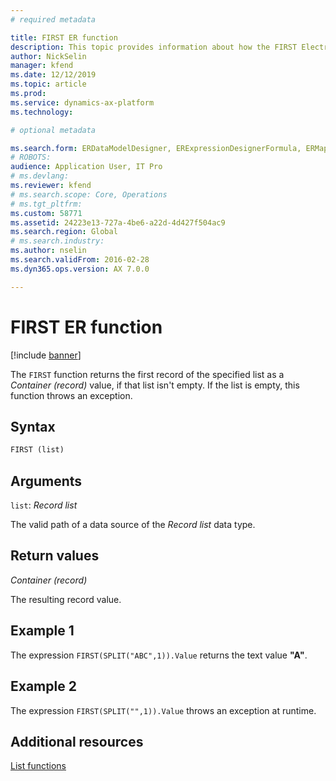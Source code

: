 ```yaml
---
# required metadata

title: FIRST ER function
description: This topic provides information about how the FIRST Electronic reporting (ER) function is used.
author: NickSelin
manager: kfend
ms.date: 12/12/2019
ms.topic: article
ms.prod: 
ms.service: dynamics-ax-platform
ms.technology: 

# optional metadata

ms.search.form: ERDataModelDesigner, ERExpressionDesignerFormula, ERMappedFormatDesigner, ERModelMappingDesigner
# ROBOTS: 
audience: Application User, IT Pro
# ms.devlang: 
ms.reviewer: kfend
# ms.search.scope: Core, Operations
# ms.tgt_pltfrm: 
ms.custom: 58771
ms.assetid: 24223e13-727a-4be6-a22d-4d427f504ac9
ms.search.region: Global
# ms.search.industry: 
ms.author: nselin
ms.search.validFrom: 2016-02-28
ms.dyn365.ops.version: AX 7.0.0

---
```


# FIRST ER function

[!include [banner](../includes/banner.md)]

The `FIRST` function returns the first record of the specified list as a *Container (record)* value, if that list isn't empty. If the list is empty, this function throws an exception.

## Syntax

```vb
FIRST (list)
```

## Arguments

`list`: *Record list*

The valid path of a data source of the *Record list* data type.

## Return values

*Container (record)*

The resulting record value.

## Example 1

The expression `FIRST(SPLIT("ABC",1)).Value` returns the text value **"A"**.

## Example 2

The expression `FIRST(SPLIT("",1)).Value` throws an exception at runtime.

## Additional resources

[List functions](er-functions-category-list.md)
